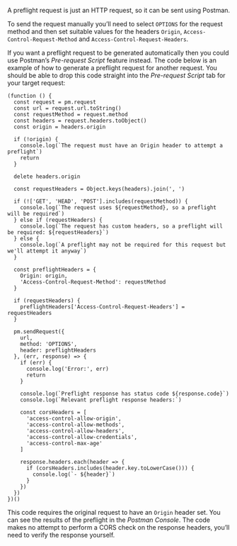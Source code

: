 A preflight request is just an HTTP request, so it can be sent using Postman.

To send the request manually you’ll need to select `OPTIONS` for the request method and then set suitable values for the headers `Origin`, `Access-Control-Request-Method` and `Access-Control-Request-Headers`.

If you want a preflight request to be generated automatically then you could use Postman’s _Pre-request Script_ feature instead. The code below is an example of how to generate a preflight request for another request. You should be able to drop this code straight into the _Pre-request Script_ tab for your target request:

```
(function () {
  const request = pm.request
  const url = request.url.toString()
  const requestMethod = request.method
  const headers = request.headers.toObject()
  const origin = headers.origin

  if (!origin) {
    console.log(`The request must have an Origin header to attempt a preflight`)
    return
  }

  delete headers.origin

  const requestHeaders = Object.keys(headers).join(', ')

  if (!['GET', 'HEAD', 'POST'].includes(requestMethod)) {
    console.log(`The request uses ${requestMethod}, so a preflight will be required`)
  } else if (requestHeaders) {
    console.log(`The request has custom headers, so a preflight will be required: ${requestHeaders}`)
  } else {
    console.log(`A preflight may not be required for this request but we'll attempt it anyway`)
  }

  const preflightHeaders = {
    Origin: origin,
    'Access-Control-Request-Method': requestMethod
  }

  if (requestHeaders) {
    preflightHeaders['Access-Control-Request-Headers'] = requestHeaders
  }

  pm.sendRequest({
    url,
    method: 'OPTIONS',
    header: preflightHeaders
  }, (err, response) => {
    if (err) {
      console.log('Error:', err)
      return
    }

    console.log(`Preflight response has status code ${response.code}`)
    console.log(`Relevant preflight response headers:`)

    const corsHeaders = [
      'access-control-allow-origin',
      'access-control-allow-methods',
      'access-control-allow-headers',
      'access-control-allow-credentials',
      'access-control-max-age'
    ]

    response.headers.each(header => {
      if (corsHeaders.includes(header.key.toLowerCase())) {
        console.log(`- ${header}`)
      }
    })
  })
})()
```

This code requires the original request to have an `Origin` header set. You can see the results of the preflight in the _Postman Console_. The code makes no attempt to perform a CORS check on the response headers, you’ll need to verify the response yourself.
